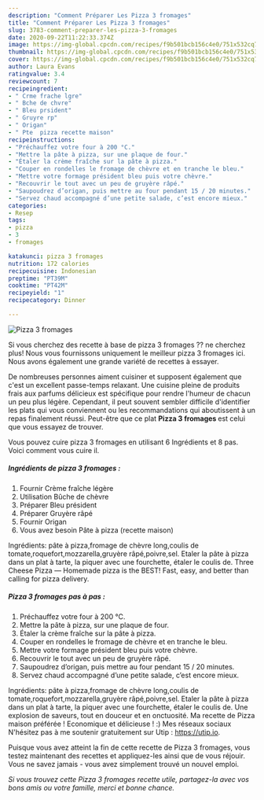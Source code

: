 ```yaml
---
description: "Comment Préparer Les Pizza 3 fromages"
title: "Comment Préparer Les Pizza 3 fromages"
slug: 3783-comment-preparer-les-pizza-3-fromages
date: 2020-09-22T11:22:33.374Z
image: https://img-global.cpcdn.com/recipes/f9b501bcb156c4e0/751x532cq70/pizza-3-fromages-photo-principale-de-la-recette.jpg
thumbnail: https://img-global.cpcdn.com/recipes/f9b501bcb156c4e0/751x532cq70/pizza-3-fromages-photo-principale-de-la-recette.jpg
cover: https://img-global.cpcdn.com/recipes/f9b501bcb156c4e0/751x532cq70/pizza-3-fromages-photo-principale-de-la-recette.jpg
author: Laura Evans
ratingvalue: 3.4
reviewcount: 7
recipeingredient:
- " Crme frache lgre"
- " Bche de chvre"
- " Bleu prsident"
- " Gruyre rp"
- " Origan"
- " Pte  pizza recette maison"
recipeinstructions:
- "Préchauffez votre four à 200 °C."
- "Mettre la pâte à pizza, sur une plaque de four."
- "Étaler la crème fraîche sur la pâte à pizza."
- "Couper en rondelles le fromage de chèvre et en tranche le bleu."
- "Mettre votre formage président bleu puis votre chèvre."
- "Recouvrir le tout avec un peu de gruyère râpé."
- "Saupoudrez d’origan, puis mettre au four pendant 15 / 20 minutes."
- "Servez chaud accompagné d’une petite salade, c’est encore mieux."
categories:
- Resep
tags:
- pizza
- 3
- fromages

katakunci: pizza 3 fromages 
nutrition: 172 calories
recipecuisine: Indonesian
preptime: "PT39M"
cooktime: "PT42M"
recipeyield: "1"
recipecategory: Dinner

---
```



![Pizza 3 fromages](https://img-global.cpcdn.com/recipes/f9b501bcb156c4e0/751x532cq70/pizza-3-fromages-photo-principale-de-la-recette.jpg)

Si vous cherchez des recette à base de pizza 3 fromages ?? ne cherchez plus! Nous vous fournissons uniquement le meilleur pizza 3 fromages ici. Nous avons également une grande variété de recettes à essayer.

De nombreuses personnes aiment cuisiner et supposent également que c'est un excellent passe-temps relaxant. Une cuisine pleine de produits frais aux parfums délicieux est spécifique pour rendre l'humeur de chacun un peu plus légère. Cependant, il peut souvent sembler difficile d'identifier les plats qui vous conviennent ou les recommandations qui aboutissent à un repas finalement réussi. Peut-être que ce plat <strong> Pizza 3 fromages </strong> est celui que vous essayez de trouver.

<!--inarticleads1-->

Vous pouvez cuire pizza 3 fromages en utilisant 6 Ingrédients et 8 pas. Voici comment vous cuire il.

##### Ingrédients de pizza 3 fromages :

1. Fournir  Crème fraîche légère
1. Utilisation  Bûche de chèvre
1. Préparer  Bleu président
1. Préparer  Gruyère râpé
1. Fournir  Origan
1. Vous avez besoin  Pâte à pizza (recette maison)


Ingrédients: pâte à pizza,fromage de chèvre long,coulis de tomate,roquefort,mozzarella,gruyère râpé,poivre,sel. Etaler la pâte à pizza dans un plat à tarte, la piquer avec une fourchette, étaler le coulis de. Three Cheese Pizza — Homemade pizza is the BEST! Fast, easy, and better than calling for pizza delivery. 

<!--inarticleads2-->

##### Pizza 3 fromages pas à pas :

1. Préchauffez votre four à 200 °C.
1. Mettre la pâte à pizza, sur une plaque de four.
1. Étaler la crème fraîche sur la pâte à pizza.
1. Couper en rondelles le fromage de chèvre et en tranche le bleu.
1. Mettre votre formage président bleu puis votre chèvre.
1. Recouvrir le tout avec un peu de gruyère râpé.
1. Saupoudrez d’origan, puis mettre au four pendant 15 / 20 minutes.
1. Servez chaud accompagné d’une petite salade, c’est encore mieux.


Ingrédients: pâte à pizza,fromage de chèvre long,coulis de tomate,roquefort,mozzarella,gruyère râpé,poivre,sel. Etaler la pâte à pizza dans un plat à tarte, la piquer avec une fourchette, étaler le coulis de. Une explosion de saveurs, tout en douceur et en onctuosité. Ma recette de Pizza maison préférée ! Economique et délicieuse ! :) Mes réseaux sociaux N&#39;hésitez pas à me soutenir gratuitement sur Utip : https://utip.io. 

<!--inarticleads1-->

<p>
Puisque vous avez atteint la fin de cette recette de Pizza 3 fromages, vous testez maintenant des recettes et appliquez-les ainsi que de vous réjouir. Vous ne savez jamais - vous avez simplement trouvé un nouvel emploi.
</p>

<p>
<i>Si vous trouvez cette Pizza 3 fromages recette utile, partagez-la avec vos bons amis ou votre famille, merci et bonne chance.</i>
</p>
